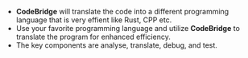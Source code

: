 - **CodeBridge** will translate the code into a different programming language that is very effient like Rust, CPP etc.
- Use your favorite programming language and utilize **CodeBridge** to translate the program for enhanced efficiency.
- The key components are analyse, translate, debug, and test.

